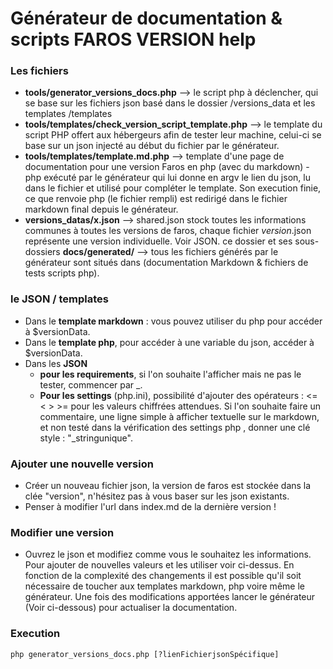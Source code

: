 # Générateur de documentation & scripts FAROS VERSION help

### Les fichiers
* **tools/generator_versions_docs.php** --> le script php à déclencher, qui se base sur les fichiers json basé dans le dossier /versions_data et les templates /templates  
* **tools/templates/check_version_script_template.php** --> le template du script PHP offert aux hébergeurs afin de tester leur machine, celui-ci se base sur un json injecté au début du fichier par le générateur.
* **tools/templates/template.md.php** --> template d'une page de documentation pour une version Faros en php (avec du markdown) - php exécuté par le générateur qui lui donne en argv le lien du json, lu dans le fichier et utilisé pour compléter le template. Son execution finie, ce que renvoie php (le fichier rempli) est redirigé dans le fichier markdown final depuis le générateur.
* **versions_datas/x.json** --> shared.json stock toutes les informations communes à toutes les versions de faros, chaque fichier *version*.json représente une version individuelle. Voir JSON.
ce dossier et ses sous-dossiers **docs/generated/** --> tous les fichiers générés par le générateur sont situés dans  (documentation Markdown & fichiers de tests scripts php).
### le JSON / templates
* Dans le **template markdown** : vous pouvez utiliser du php pour accéder à $versionData.
* Dans le **template php**, pour accéder à une variable du json, accéder à $versionData.
* Dans les **JSON**
	* **pour les requirements**, si l'on souhaite l'afficher mais ne pas le tester, commencer par _. 
	* **Pour les settings** (php.ini), possibilité d'ajouter des opérateurs : <= < > >= pour les valeurs chiffrées attendues. Si l'on souhaite faire un commentaire, une ligne simple à afficher textuelle sur le markdown, et non testé dans la vérification des settings php , donner une clé style : "_stringunique".

### Ajouter une nouvelle version
* Créer un nouveau fichier json, la version de faros est stockée dans la clée "version", n'hésitez pas à vous baser sur les json existants.
* Penser à modifier l'url dans index.md de la dernière version ! 
### Modifier une version
* Ouvrez le json et modifiez comme vous le souhaitez les informations. Pour ajouter de nouvelles valeurs et les utiliser voir ci-dessus. En fonction de la complexité des changements il est possible qu'il soit nécessaire de toucher aux templates markdown, php voire même le générateur. Une fois des modifications apportées lancer le générateur (Voir ci-dessous) pour actualiser la documentation. 


### Execution
`php generator_versions_docs.php [?lienFichierjsonSpécifique]`
